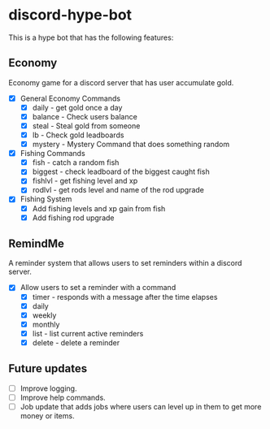 # discord-hype-bot

This is a hype bot that has the following features:

## Economy

Economy game for a discord server that has user accumulate gold.

- [x] General Economy Commands
    - [x] daily - get gold once a day
    - [x] balance - Check users balance
    - [x] steal - Steal gold from someone
    - [x] lb - Check gold leadboards
    - [x] mystery - Mystery Command that does something random
- [x] Fishing Commands
    - [x] fish - catch a random fish
    - [x] biggest - check leadboard of the biggest caught fish
    - [x] fishlvl - get fishing level and xp
    - [x] rodlvl - get rods level and name of the rod upgrade
- [x] Fishing System
    - [x] Add fishing levels and xp gain from fish
    - [x] Add fishing rod upgrade

## RemindMe

A reminder system that allows users to set reminders within a discord server.

- [x] Allow users to set a reminder with a command
    - [x] timer - responds with a message after the time elapses
    - [x] daily
    - [x] weekly
    - [x] monthly
    - [x] list - list current active reminders
    - [x] delete - delete a reminder

## Future updates

- [ ] Improve logging.
- [ ] Improve help commands.
- [ ] Job update that adds jobs where users can level up in them to get more money or items.
